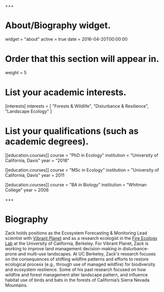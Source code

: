 +++
# About/Biography widget.
widget = "about"
active = true
date = 2016-04-20T00:00:00

# Order that this section will appear in.
weight = 5

# List your academic interests.
[interests]
  interests = [
    "Forests & Wildlife",
    "Disturbance & Resilience",
    "Landscape Ecology"
  ]

# List your qualifications (such as academic degrees).
[[education.courses]]
  course = "PhD in Ecology"
  institution = "University of California, Davis"
  year = "2018"
  
[[education.courses]]
  course = "MSc in Ecology"
  institution = "University of California, Davis"
  year = 2011

[[education.courses]]
  course = "BA in Biology"
  institution = "Whitman College"
  year = 2006
 
+++

# Biography

Zack holds positions as the Ecosystem Forecasting & Monitoring Lead scientist with [Vibrant Planet](https://www.vibrantplanet.net/) and as a research ecologist in the [Fire Ecology Lab](https://nature.berkeley.edu/stephenslab/) at the University of California, Berkeley. For Vibrant Planet, Zack is working to improve land management decision-making in disturbance-prone and multi-use landscapes. At UC Berkeley, Zack's research focuses on the consequences of shifting wildfire patterns and efforts to restore ecological process (e.g., through use of managed wildfire) for biodiversity and ecosystem resilience. Some of his past research focused on how wildfire and forest management alter landscape pattern, and influence habitat use of birds and bats in the forests of California’s Sierra Nevada Mountains.